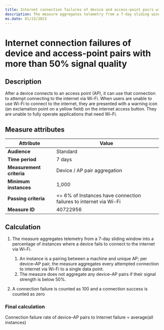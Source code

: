 ```yaml
---
title: Internet connection failures of device and access-point pairs with more than 50% signal quality
description: The measure aggregates telemetry from a 7-day sliding window into a percentage of instances where a device fails to connect to the internet via Wi-Fi.
ms.date: 01/23/2023
---
```


# Internet connection failures of device and access-point pairs with more than 50% signal quality

## Description

After a device connects to an access point (AP), it can use that connection to attempt connecting to the internet via Wi-Fi. When users are unable to use Wi-Fi to connect to the internet, they are presented with a warning icon (an exclamation point on a yellow field) on the internet access button. They are unable to fully operate applications that need Wi-Fi.

## Measure attributes

| Attribute | Value |
|--|--|
| **Audience** | Standard |
| **Time period** | 7 days |
| **Measurement criteria** | Device / AP pair aggregation  |
| **Minimum instances** | 1,000 |
| **Passing criteria** | <= 6% of Instances have connection failures to internet via Wi-Fi |
| **Measure ID** | 40722956 |

## Calculation

1. The measure aggregates telemetry from a 7-day sliding window into a percentage of instances where a device fails to connect to the internet via Wi-Fi.

   1. An instance is a pairing between a machine and unique AP; per device–AP pair, the measure aggregates every attempted connection to internet via Wi-Fi to a single data point.
   1. The measure does not aggregate any device–AP pairs if their signal strength is below 50%.

1. A connection failure is counted as 100 and a connection success is counted as zero

### Final calculation

Connection failure rate of device–AP pairs to Internet failure = average(all instances)
